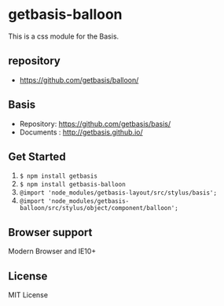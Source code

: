 # getbasis-balloon
This is a css module for the Basis.

## repository
* https://github.com/getbasis/balloon/

## Basis
* Repository: https://github.com/getbasis/basis/
* Documents : http://getbasis.github.io/

## Get Started
1. `$ npm install getbasis`
1. `$ npm install getbasis-balloon`
1. `@import 'node_modules/getbasis-layout/src/stylus/basis';`
1. `@import 'node_modules/getbasis-balloon/src/stylus/object/component/balloon';`

## Browser support
Modern Browser and IE10+

## License
MIT License
